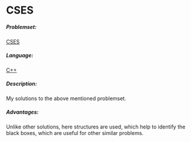 # CSES

##### Problemset:
[CSES](https://cses.fi/problemset/)

##### Language:
[C++](http://www.cplusplus.org/)

##### Description:
My solutions to the above mentioned problemset.

##### Advantages:
Unlike other solutions, here structures are used, which help to identify the black boxes, which are useful for other similar problems.
